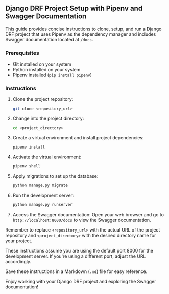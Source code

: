## Django DRF Project Setup with Pipenv and Swagger Documentation

This guide provides concise instructions to clone, setup, and run a Django DRF project that uses Pipenv as the dependency manager and includes Swagger documentation located at `/docs`.

### Prerequisites
- Git installed on your system
- Python installed on your system
- Pipenv installed (`pip install pipenv`)

### Instructions

1. Clone the project repository:
   ```bash
   git clone <repository_url>
   ```

2. Change into the project directory:
   ```bash
   cd <project_directory>
   ```

3. Create a virtual environment and install project dependencies:
   ```bash
   pipenv install
   ```

4. Activate the virtual environment:
   ```bash
   pipenv shell
   ```

5. Apply migrations to set up the database:
   ```bash
   python manage.py migrate
   ```

6. Run the development server:
   ```bash
   python manage.py runserver
   ```

7. Access the Swagger documentation:
   Open your web browser and go to `http://localhost:8000/docs` to view the Swagger documentation.

Remember to replace `<repository_url>` with the actual URL of the project repository and `<project_directory>` with the desired directory name for your project.

These instructions assume you are using the default port 8000 for the development server. If you're using a different port, adjust the URL accordingly.

Save these instructions in a Markdown (`.md`) file for easy reference.

Enjoy working with your Django DRF project and exploring the Swagger documentation!
